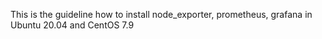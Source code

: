 This is the guideline how to install node_exporter, prometheus, grafana in Ubuntu 20.04 and CentOS 7.9 
